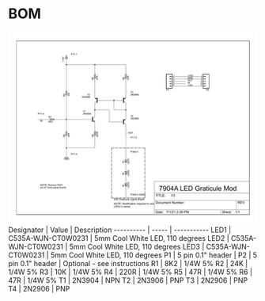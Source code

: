 # BOM
![Schematic](V3.png)
Designator | Value | Description
---------- | ----- | -----------
LED1 | C535A-WJN-CT0W0231 | 5mm Cool White LED, 110 degrees
LED2 | C535A-WJN-CT0W0231 | 5mm Cool White LED, 110 degrees
LED3 | C535A-WJN-CT0W0231 | 5mm Cool White LED, 110 degrees
P1 | 5 pin 0.1" header |
P2 | 5 pin 0.1" header | Optional - see instructions
R1 | 8K2 | 1/4W 5%
R2 | 24K | 1/4W 5%
R3 | 10K | 1/4W 5%
R4 | 220R | 1/4W 5%
R5 | 47R | 1/4W 5%
R6 | 47R | 1/4W 5%
T1 | 2N3904 | NPN
T2 | 2N3906 | PNP
T3 | 2N2906 | PNP
T4 | 2N2906 | PNP

